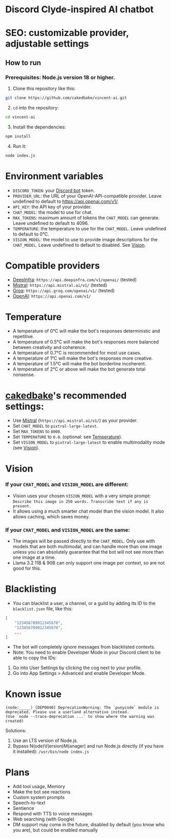 # Discord Clyde-inspired AI chatbot
# SEO: customizable provider, adjustable settings

## How to run
### Prerequisites: Node.js version 18 or higher.
1. Clone this repository like this:
```bash
git clone https://github.com/cakedbake/vincent-ai.git
```
2. `cd` into the repository:
```bash
cd vincent-ai
```
3. Install the dependencies:
```bash
npm install
```
4. Run it:
```bash
node index.js
```

# Environment variables
- `DISCORD_TOKEN`: your [Discord bot](https://discord.com/developers/applications/) token.
- `PROVIDER_URL`: the URL of your OpenAI-API-compatible provider. Leave undefined to default to https://api.openai.com/v1/.
- `API_KEY`: the API key of your provider.
- `CHAT_MODEL`: the model to use for chat.
- `MAX_TOKENS`: maximum amount of tokens the `CHAT_MODEL` can generate. Leave undefined to default to 4096.
- `TEMPERATURE`: the temperature to use for the `CHAT_MODEL`. Leave undefined to default to 0°C.
- `VISION_MODEL`: the model to use to provide image descriptions for the `CHAT_MODEL`. Leave undefined to default to disabled. See [Vision](#vision).

# Compatible providers
- [DeepInfra](https://deepinfra.com/): `https://api.deepinfra.com/v1/openai/` (tested)
- [Mistral](https://mistral.ai/): `https://api.mistral.ai/v1/` (tested)
- [Groq](https://groq.com/): `https://api.groq.com/openai/v1/` (tested)
- [OpenAI](https://openai.com/): `https://api.openai.com/v1/`

# Temperature
- A temperature of 0°C will make the bot's responses deterministic and repetitive.
- A temperature of 0.5°C will make the bot's responses more balanced between creativity and coherence.
- A temperature of 0.7°C is recommended for most use cases.
- A temperature of 1°C will make the bot's responses more creative.
- A temperature of 1.5°C will make the bot borderline incoherent.
- A temperature of 2°C or above will make the bot generate total nonsense.

# [cakedbake](https://github.com/cakedbake)'s recommended settings:
- Use [Mistral](https://mistral.ai/) (`https://api.mistral.ai/v1/`) as your provider.
- Set `CHAT_MODEL` to `pixtral-large-latest`.
- Set `MAX_TOKENS` to `8000`.
- Set `TEMPERATURE` to `0.0`. (optional: see [Temperature](#temperature)).
- Set `VISION_MODEL` to `pixtral-large-latest` to enable multimodality mode (see [Vision](#vision)).

# Vision
### If your `CHAT_MODEL` and `VISION_MODEL` are different:
- Vision uses your chosen `VISION_MODEL` with a very simple prompt: `Describe this image in 250 words. Transcribe text if any is present.`
- It allows using a much smarter chat model than the vision model. It also allows caching, which saves money.
### If your `CHAT_MODEL` and `VISION_MODEL` are the same:
- The images will be passed directly to the `CHAT_MODEL`. Only use with models that are both multimodal, and can handle more than one image unless you can absolutely guarantee that the bot will not see more than one image at a time.
- Llama 3.2 11B & 90B can only support one image per context, so are not good for this.


# Blacklisting
- You can blacklist a user, a channel, or a guild by adding its ID to the `blacklist.json` file, like this:
```json
[
	"123456789012345678",
	"123456789012345678",
	...
]
```
- The bot will completely ignore messages from blacklisted contexts.
- Note: You need to enable Developer Mode in your Discord client to be able to copy the IDs:
1. Go into User Settings by clicking the cog next to your profile.
2. Go into App Settings > Advanced and enable Developer Mode.

# Known issue
```
(node:_____) [DEP0040] DeprecationWarning: The `punycode` module is deprecated. Please use a userland alternative instead.
(Use `node --trace-deprecation ...` to show where the warning was created)
```
Solutions:
1. Use an LTS version of Node.js.
2. Bypass N(ode)V(ersion)M(anager) and run Node.js directly (if you have it installed): `/usr/bin/node index.js`

# Plans
- Add tool usage, Memory
- Make the bot see reactions
- Custom system prompts
- Speech-to-text
- Sentience
- Respond with TTS to voice messages
- Web searching (with Google)
- DM support may come in the future, disabled by default (you know who you are), but could be enabled manually